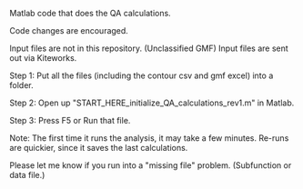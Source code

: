 Matlab code that does the QA calculations.

Code changes are encouraged.

Input files are not in this repository. (Unclassified GMF)
Input files are sent out via Kiteworks.

Step 1:
Put all the files (including the contour csv and gmf excel) into a folder.

Step 2:
Open up "START_HERE_initialize_QA_calculations_rev1.m" in Matlab.

Step 3: Press F5 or Run that file.

Note: The first time it runs the analysis, it may take a few minutes.
Re-runs are quickier, since it saves the last calculations.

Please let me know if you run into a "missing file" problem.
(Subfunction or data file.)

